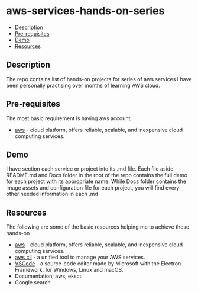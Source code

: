 # aws-services-hands-on-series

* [Description](#description)
* [Pre-requisites](#pre-requisities)
* [Demo](#demo)
* [Resources](#resources)

## Description
The repo contains list of hands-on projects for series of aws services I  have been personally practising over months of learning AWS cloud.

## Pre-requisites
The most basic requirement is having aws account;
- [aws](https://aws.amazon.com/) - cloud platform, offers reliable, scalable, and inexpensive cloud computing services.

## Demo
I have section each service or project into its .md file. Each file aside README.md and Docs folder in the root of the repo contains the full demo for each project with its appropriate name. While Docs folder contains the image assets and configuration file for each project, you will find every other needed information in each .md

## Resources
The following are some of the basic resources helping me to achieve these hands-on
- [aws](https://aws.amazon.com/) - cloud platform, offers reliable, scalable, and inexpensive cloud computing services.
- [aws cli](https://docs.aws.amazon.com/cli/latest/userguide/getting-started-install.html)  - a unified tool to manage your AWS services.
- [VSCode](https://code.visualstudio.com/) - a source-code editor made by Microsoft with the Electron Framework, for Windows, Linux and macOS.
- Documentation; aws, eksctl
- Google search